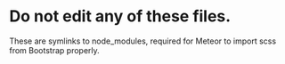 # Do not edit any of these files.

These are symlinks to node_modules, required for Meteor to import scss from Bootstrap properly.